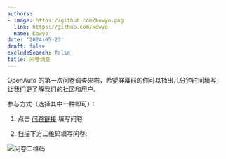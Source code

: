 ```yaml
---
authors:
- image: https://github.com/kowyo.png
  link: https://github.com/kowyo
  name: Kowyo
date: '2024-05-23'
draft: false
excludeSearch: false
title: 问卷调查
---
```


OpenAuto 的第一次问卷调查来啦，希望屏幕前的你可以抽出几分钟时间填写，让我们更了解我们的社区和用户。

参与方式（选择其中一种即可）：

1. 点击 [问卷链接](https://forms.office.com/r/CHTPkzFjY8) 填写问卷

2. 扫描下方二维码填写问卷:

<img src="/images/survey.png" alt="问卷二维码" style="width: 400px align: center;"/>
